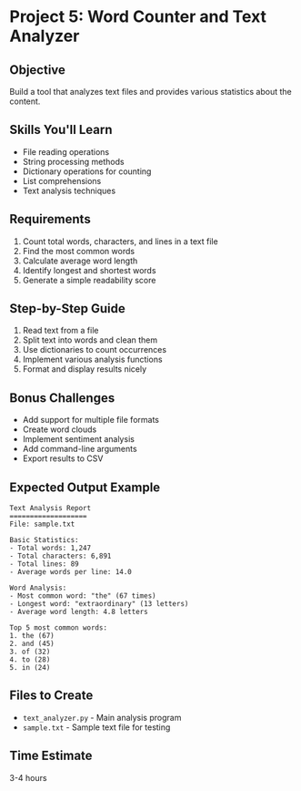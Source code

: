 # Project 5: Word Counter and Text Analyzer

## Objective
Build a tool that analyzes text files and provides various statistics about the content.

## Skills You'll Learn
- File reading operations
- String processing methods
- Dictionary operations for counting
- List comprehensions
- Text analysis techniques

## Requirements
1. Count total words, characters, and lines in a text file
2. Find the most common words
3. Calculate average word length
4. Identify longest and shortest words
5. Generate a simple readability score

## Step-by-Step Guide
1. Read text from a file
2. Split text into words and clean them
3. Use dictionaries to count occurrences
4. Implement various analysis functions
5. Format and display results nicely

## Bonus Challenges
- Add support for multiple file formats
- Create word clouds
- Implement sentiment analysis
- Add command-line arguments
- Export results to CSV

## Expected Output Example
```
Text Analysis Report
===================
File: sample.txt

Basic Statistics:
- Total words: 1,247
- Total characters: 6,891
- Total lines: 89
- Average words per line: 14.0

Word Analysis:
- Most common word: "the" (67 times)
- Longest word: "extraordinary" (13 letters)
- Average word length: 4.8 letters

Top 5 most common words:
1. the (67)
2. and (45)
3. of (32)
4. to (28)
5. in (24)
```

## Files to Create
- `text_analyzer.py` - Main analysis program
- `sample.txt` - Sample text file for testing

## Time Estimate
3-4 hours